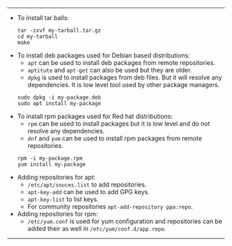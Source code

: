 ___
- To install tar balls:
	```
	tar -zxvf my-tarball.tar.gz
	cd my-tarball
	make 
	```
- To install deb packages used for Debian based distributions:
	- `apt` can be used to install deb packages from remote repositories.
	- `aptitute` and `apt-get` can also be used but they are older.
	- `dpkg` is used to install packages from deb files. But it will resolve any dependencies. It is low level tool used by other package managers.
	```
	sudo dpkg -i my-package.deb
	sudo apt install my-package
	```
- To install rpm packages used for Red hat distributions:
	- `rpm` can be used to install packages but it is low level and do not resolve any dependencies.
	- `dnf` and `yum` can be used to install rpm packages from remote repositories.
	```
	rpm -i my-package.rpm
	yum install my-package
	```
- Adding repositories for apt:
	- `/etc/apt/souces.list` to add repositories.
	- `apt-key-add` can be used to add GPG keys.
	- `apt-key-list` to list keys.
	- For community repositories `apt-add-repository ppa:repo`.
- Adding repositories for rpm:
	- `/etc/yum.conf` is used for yum configuration and repositories can be added their as well in `/etc/yum/conf.d/app.repo`.
___
